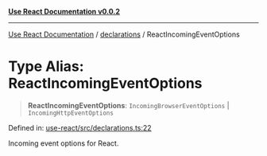 [**Use React Documentation v0.0.2**](../../README.md)

***

[Use React Documentation](../../modules.md) / [declarations](../README.md) / ReactIncomingEventOptions

# Type Alias: ReactIncomingEventOptions

> **ReactIncomingEventOptions**: `IncomingBrowserEventOptions` \| `IncomingHttpEventOptions`

Defined in: [use-react/src/declarations.ts:22](https://github.com/stonemjs/use-react/blob/4786d31a3beb1c9f15eb30e2c9c2b12c786b755a/src/declarations.ts#L22)

Incoming event options for React.
